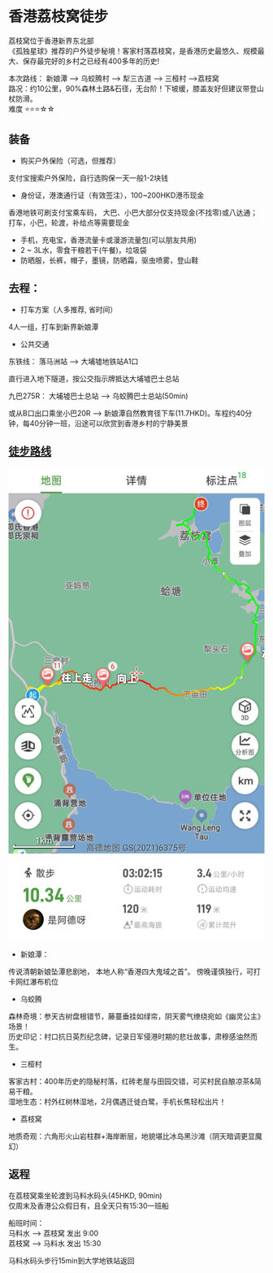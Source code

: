 # 香港荔枝窝徒步

荔枝窝位于香港新界东北部  
《孤独星球》推荐的户外徒步秘境！客家村落荔枝窝，是香港历史最悠久、规模最大、保存最完好的乡村之已经有400多年的历史!  

本次路线： 新娘潭 --> 乌蛟腾村 --> 犁三古道 --> 三桠村 -->荔枝窝  
路况：约10公里，90%森林土路&石径，无台阶！下坡缓，膝盖友好但建议带登山杖防滑。  
难度 ⭐⭐⭐☆☆  

## 装备

- 购买户外保险（可选，但推荐）  

支付宝搜索户外保险，自行选购保一天一般1-2块钱  

- 身份证，港澳通行证（有效签注），100~200HKD港币现金  

香港地铁可刷支付宝乘车码， 大巴、小巴大部分仅支持现金(不找零)或八达通；  
打车，小巴，轮渡，补给点等需要现金  

- 手机，充电宝，香港流量卡或漫游流量包(可以朋友共用)  
- 2 ~ 3L水，零食干粮若干(午餐)，垃圾袋  
- 防晒服，长裤，帽子，墨镜，防晒霜，驱虫喷雾，登山鞋  

## 去程：

- 打车方案（人多推荐, 省时间）

4人一组，打车到新界新娘潭   

- 公共交通

东铁线： 落马洲站 --> 大埔墟地铁站A1口  

直行进入地下隧道，按公交指示牌抵达大埔墟巴士总站  

九巴275R： 大埔墟巴士总站 --> 乌蛟腾巴士总站(50min)  

或从B口出口乘坐小巴20R --> 新娘潭自然教育径下车(11.7HKD)。车程约40分钟，每40分钟一班，沿途可以欣赏到香港乡村的宁静美景

## [徒步路线](https://www.2bulu.com/track/track_detail.htm?trackId=6gNTOc3ivbzp/R2KBg5Tzw==)

![徒步路线图](./mainMap.jpg)  

- 新娘潭：

传说清朝新娘坠潭悲剧地， 本地人称“香港四大鬼域之首”。 傍晚谨慎独行，可打卡网红瀑布机位  

- 乌蛟腾

森林奇境：参天古树盘根错节，藤蔓垂挂如绿帘，阴天雾气缭绕宛如《幽灵公主》场景！  
历史印记：村口抗日英烈纪念碑，记录日军侵港时期的悲壮故事，肃穆感油然而生。  

- 三桠村

客家古村：400年历史的隐秘村落，红砖老屋与田园交错，可买村民自酿凉茶&简易干粮。  
湿地生态：村外红树林湿地，2月偶遇迁徙白鹭，手机长焦轻松出片！  

- 荔枝窝

地质奇观：六角形火山岩柱群+海岸断层，地貌堪比冰岛黑沙滩（阴天暗调更显魔幻）  

## 返程

在荔枝窝乘坐轮渡到马料水码头(45HKD, 90min)  
仅周末及香港公众假日有，且全天只有15:30一班船  

船班时间：  
马料水 --> 荔枝窝 发出 9:00  
荔枝窝 --> 马料水 发出 15:30  

马料水码头步行15min到大学地铁站返回  
